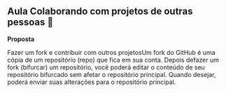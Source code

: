 ## Aula Colaborando com projetos de outras pessoas :two_women_holding_hands:

<b>Proposta</b>

Fazer um fork e contribuir com outros projetosUm fork do GitHub é uma cópia de um repositório (repo) que fica em sua conta. Depois defazer um fork (bifurcar) um repositório, você poderá editar o conteúdo de seu repositório bifurcado sem afetar o repositório principal. Quando desejar, poderá enviar suas alterações para o repositório principal.
